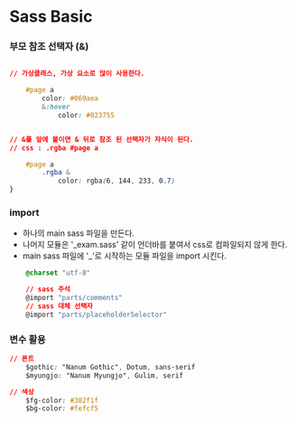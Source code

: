 # Sass Basic 

### 부모 참조 선택자 (&)

```css

// 가상클래스, 가상 요소로 많이 사용한다.

	#page a
		color: #069aea
		&:hover
			color: #023755


// &를 앞에 붙이면 & 뒤로 참조 된 선택자가 자식이 된다.
// css : .rgba #page a 

	#page a
		.rgba &
			color: rgba(6, 144, 233, 0.7)
}
```

### import
- 하나의 main sass 파일을 만든다.
- 나머지 모듈은 '_exam.sass' 같이 언더바를 붙여서 css로 컴파일되지 않게 한다.
- main sass 파일에 '_'로 시작하는 모듈 파일을 import 시킨다.

```css
	@charset "utf-8"

	// sass 주석
	@import "parts/comments"
	// sass 대체 선택자
	@import "parts/placeholderSelector"
```

### 변수 활용 

```css
// 폰트
	$gothic: "Nanum Gothic", Dotum, sans-serif
	$myungjo: "Nanum Myungjo", Gulim, serif

// 색상
	$fg-color: #382f1f
	$bg-color: #fefcf5
```